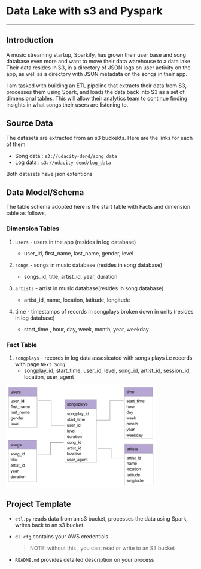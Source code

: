 # Data Lake with s3 and Pyspark
_______________________________________________________________________

## Introduction
A music streaming startup, Sparkify, has grown their user base and song database even more and want to move their data warehouse to a data lake. Their data resides in S3, in a directory of JSON logs on user activity on the app, as well as a directory with JSON metadata on the songs in their app.

I am tasked with building an ETL pipeline that extracts their data from S3, processes them using Spark, and loads the data back into S3 as a set of dimensional tables. This will allow their analytics team to continue finding insights in what songs their users are listening to.

## Source Data
The datasets are extracted from an s3 buckekts. Here are the links for each of them 
* Song data : `s3://udacity-dend/song_data`
* Log data : `s3://udacity-dend/log_data`

Both datasets have json extentions

## Data Model/Schema 
The table schema adopted here is the start table with Facts and dimension table as follows, 

### Dimension Tables
1. `users` - users in the app (resides in log database)
    * user_id, first_name, last_name, gender, level
    
2. `songs` - songs in music database (resides in song database)
    * songs_id, title, artist_id, year, duration
    
3. `artists` - artist in music database(resides in song database)
    * artist_id, name, location, latitude, longitude
    
4. time - timestamps of records in songplays broken down in units (resides in log database)
    * start_time , hour, day, week, month, year, weekday
    
### Fact Table    
1. `songplays` - records in log data assosicated with songs plays i.e records with page `Next Song`
    * songplay_id, start_time, user_id, level, song_id, artist_id, session_id, location, user_agent
    
<img src="star_schema_photo.jpg" alt="drawing" width="400"/>


## Project Template

* `etl.py` reads data from an s3 bucket, processes the data using Spark, writes back to an s3 bucket.

* `dl.cfg` contains your AWS credentials
    > NOTE! without this , you cant read or write to an S3 bucket

* `README.md` provides detailed description on your process

